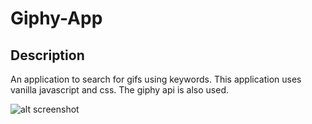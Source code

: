 # Giphy-App

## Description

An application to search for gifs using keywords. This application uses vanilla javascript and css. The giphy api is also used.

![alt screenshot](https://user-images.githubusercontent.com/2763308/39089558-1a4bf4c4-4598-11e8-892e-50eac699db8b.gif)